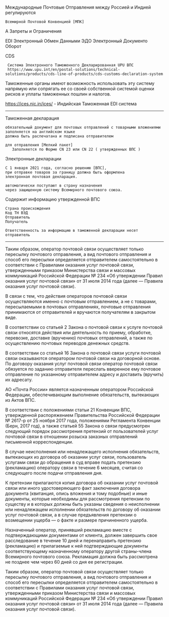 Международные Почтовые Отправления между Россией и Индией регулируются

    Всемирной Почтовой Конвенцией [МПК]

А Запреты и Ограничения 


EDI Электронный Обмен Данными
ЭДО Электронный Документо Оборот

CDS 
    
     Система Электронного Таможенного Декларированная UPU ВПС
     https://www.upu.int/en/postal-solutions/technical-solutions/products/cds-line-of-products/cds-customs-declaration-system


Таможенные органы имеют возможность использовать эту систему напрямую или сопрягать ее со своей собственной системой оценки рисков и уплаты таможенных пошлин и налогов.


https://ices.nic.in/ices/ - Индийская Таможенная EDI система


----------------------------------------------------------------

Таможенная декларация

    обязательный документ для почтовых отправлений с товарными вложениями
    заполняется на английском языке
    должна быть распечатана и подписана отправителем
    
    для отправления [Мелкий пакет]
       Заполняется по Форме CN 23 или CN 22 ( утвержденных ВПС )


Электронные декларации

    С 1 января 2021 года, согласно решению [ВПС], 
    при отправке товаров за границу должна быть оформлена 
    электронная почтовая декларация. 

    автоматически поступают в страну назначения 
    через защищенную систему Всемирного почтового союза. 


Содержит информацию утвержденной ВПС

    Страна происхождения
    Код ТН ВЭД
    Отправитель
    Получатель

    Ответственность за информацию в таможенной декларации несет отправитель


    




------------------------------------------------------------

Таким образом, оператор почтовой связи осуществляет только пересылку почтового отправления, а вид почтового отправления и способ его пересылки определяется отправителем самостоятельно в соответствии с Правилами оказания услуг почтовой связи, утвержденными приказом Министерства связи и массовых коммуникаций Российской Федерации № 234 «Об утверждении Правил оказания услуг почтовой связи» от 31 июля 2014 года (далее — Правила оказания услуг почтовой связи).

В связи с тем, что действия операторов почтовой связи осуществляются именно с почтовым отправлением, а не с товарами, пересылаемыми в почтовых отправлениях, почтовые отправления принимаются от отправителей и вручаются получателям в закрытом виде.

В соответствии со статьей 2 Закона о почтовой связи к услуге почтовой связи относятся действия или деятельность по приему, обработке, перевозке, доставке (вручению) почтовых отправлений, а также по осуществлению почтовых переводов денежных средств.

В соответствии со статьей 16 Закона о почтовой связи услуги почтовой связи оказываются оператором почтовой связи на договорной основе. По договору оказания услуг почтовой связи оператор почтовой связи обязуется по заданию отправителя переслать вверенное ему почтовое отправление по указанному отправителем адресу и доставить (вручить) их адресату.


АО «Почта России» является назначенным оператором Российской Федерации, обеспечивающим выполнение обязательств, вытекающих из Актов ВПС.


В соответствии с положениями статьи 21 Конвенции ВПС, утвержденной распоряжением Правительства Российской Федерации № 2617-р от 25 ноября 2017 года, положениями Регламента Конвенции (Берн, 2017 год), а также статьей 55 Закона о связи предусмотрен следующий порядок рассмотрения претензий от пользователей услуг почтовой связи в отношении розыска заказных отправлений письменной корреспонденции.

В случае неисполнения или ненадлежащего исполнения обязательств, вытекающих из договора об оказании услуг связи, пользователь услугами связи до обращения в суд вправе подать претензию (рекламацию) оператору связи в течение 6 месяцев, считая со следующего после подачи отправления дня.

К претензии прилагаются копия договора об оказании услуг почтовой связи или иного удостоверяющего факт заключения договора документа (квитанция, опись вложения и тому подобные) и иные документы, которые необходимы для рассмотрения претензии по существу и в которых должны быть указаны сведения о неисполнении или ненадлежащем исполнении обязательств по договору об оказании услуг почтовой связи, а в случае предъявления претензии о возмещении ущерба — о факте и размере причиненного ущерба.

Назначенный оператор, принявший рекламацию вместе с подтверждающими документами от клиента, должен завершить свое расследование в течение 10 дней и перенаправить претензию (рекламацию) и прилагаемые к ней подтверждающие документы соответствующему назначенному оператору другой страны-члена Всемирного почтового союза. Рекламация должна быть рассмотрена не позднее чем через 60 дней со дня ее регистрации.


Таким образом, оператор почтовой связи осуществляет только пересылку почтового отправления, а вид почтового отправления и способ его пересылки определяется отправителем самостоятельно в соответствии с Правилами оказания услуг почтовой связи, утвержденными приказом Министерства связи и массовых коммуникаций Российской Федерации № 234 «Об утверждении Правил оказания услуг почтовой связи» от 31 июля 2014 года (далее — Правила оказания услуг почтовой связи).
